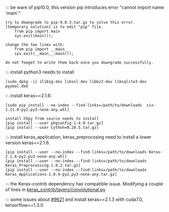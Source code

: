 :collision: be ware of pip10.0, this version pip introduces error "cannot import name 'main'."

	try to downgrade to pip-9.0.3.tar.gz to solve this error.
	[temporary solution] is to edit "pip" file.
		from pip import main 
		sys.exit(main());

	change the two lines with:
		from pip import __main__
		sys.exit(__main__.main());

	do not foeget to write them back once you downgrade successfully.

:collision: install python3 needs to install

	[sudo dpkg -i] zlib1g-dev libssl-dev libbz2-dev libsqlite3-dev pyymal.deb

:collision: install keras==2.1.6: 

	[sudo pip install --no-index --find-links=/path/to/downloads  six-1.11.0-py2.py3-none-any.whl] 

	install h5py from source needs to install 
	[pip install --user pkgconfig-1.4.0.tar.gz]
	[pip install --user Cython=0.28.5.tar.gz]

:collision: install  keras_application, keras_preprocssing need to install a lower version keras==2.1.6.
	
	[pip install --user --no-index --find-links=/path/to/downloads Keras-2.1.6-py2.pu3-none-any.whl]
	[pip install --user --no-index --find-links=/path/to/downloads Keras_Preprocessing-1.0.2.tar.gz]
	[pip install --user --no-index --find-links=/path/to/downloads Keras_Applications-1.0.4-py2.py3-none-any.tar.gz]

:collision: the Keras-contrib dependency has compatible issue. Modifying a couple of lines in [keras_contrib/layers/convolutional.py](https://github.com/beeva-hectoraguado/keras-contrib/commit/7de78939ca70d726d2cff7119cd781981e459787)

:collision: some issues about [#9621](https://github.com/keras-team/keras/issues/9621) and install keras==2.1.3 with cuda7.0, tensorflow==1.3.0
